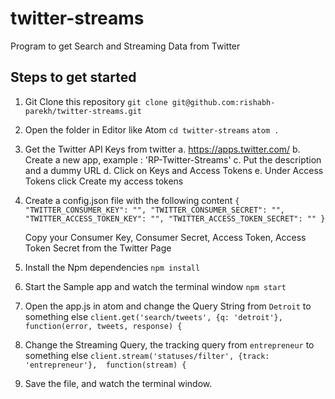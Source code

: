 # twitter-streams
Program to get Search and Streaming Data from Twitter

## Steps to get started
1. Git Clone this repository
    `git clone git@github.com:rishabh-parekh/twitter-streams.git`
2. Open the folder in Editor like Atom
    `cd twitter-streams`
    `atom .`

3. Get the Twitter API Keys from twitter
   a. https://apps.twitter.com/
   b. Create a new app, example : 'RP-Twitter-Streams'
   c. Put the description and a dummy URL
   d. Click on Keys and Access Tokens
   e. Under Access Tokens click Create my access tokens

4. Create a config.json file with the following content
    `{
    	"TWITTER_CONSUMER_KEY": "",
    	"TWITTER_CONSUMER_SECRET": "",
    	"TWITTER_ACCESS_TOKEN_KEY": "",
    	"TWITTER_ACCESS_TOKEN_SECRET": ""
    }`

    Copy your Consumer Key, Consumer Secret, Access Token, Access Token Secret from the Twitter Page

4. Install the Npm dependencies
    `npm install`
5. Start the Sample app and watch the terminal window
    `npm start`

6. Open the app.js in atom and change the Query String from `Detroit` to something else
    `client.get('search/tweets', {q: 'detroit'}, function(error, tweets, response) {`

7. Change the Streaming Query, the tracking query from `entrepreneur` to something else
     `client.stream('statuses/filter', {track: 'entrepreneur'},  function(stream) {`

8. Save the file, and watch the terminal window.
